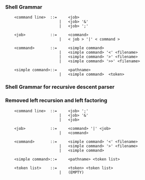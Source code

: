 ### Shell Grammar

```
	<command line>	::=  	<job>
						|	<job> '&'
						|	<job> ';'

	<job>			::=		<command>
						|	< job > '|' < command >

	<command>		::=		<simple command>
						|	<simple command> '<' <filename>
						|	<simple command> '>' <filename>
						|	<simple command> '>>' <filename>

	<simple command>::=		<pathname>
						|	<simple command>  <token>
```

### Shell Grammar for recursive descent parser
### Removed left recursion and left factoring

```
	<command line>	::= 	<job> ';'
						| 	<job> '&'
						|	<job>

	<job>			::=		<command> '|' <job>
						|	<command>

	<command>		::=		<simple command> '<' <filename>
						|	<simple command> '>' <filename>
						|	<simple command>

	<simple command>::=		<pathname> <token list>

	<token list>	::=		<token> <token list>
						|	(EMPTY)
```

